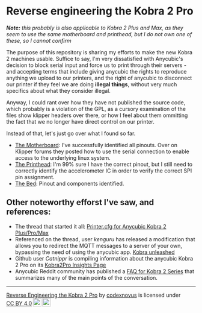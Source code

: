 # Reverse engineering the Kobra 2 Pro

_**Note:** this probably is also applicable to Kobra 2 Plus and Max, as they seem to use the same motherboard and printhead, but I do not own one of these, so I cannot confirm_

The purpose of this repository is sharing my efforts to make the new Kobra 2 machines usable. Suffice to say, I'm very dissatisfied with Anycubic's decision to block serial input and force us to print through their servers - and accepting terms that include giving anycubic the rights to reproduce anything we upload to our printers, and the right of anycubic to disconnect our printer if they feel we are doing **illegal things**, without very much specifics about what they consider illegal.

Anyway, I could rant over how they have not published the source code, which probably is a violation of the GPL, as a cursory examination of the files show klipper headers over there, or how I feel about them ommitting the fact that we no longer have direct control on our printer.

Instead of that, let's just go over what I found so far.

* [The Motherboard](./motherboard/index.md): I've successfully identified all pinouts. Over on Klipper forums they posted how to use the serial connection to enable access to the underlying linux system.
* [The Printhead](./printhead/index.md): I'm 99% sure I have the correct pinout, but I still need to correctly identify the accelerometer IC in order to verify the correct SPI pin assignment.
* [The Bed](./bed/index.md): Pinout and components identified.


## Other noteworthy efforst I've saw, and references:
* The thread that started it all: [Printer.cfg for Anycubic Kobra 2 Plus/Pro/Max](https://klipper.discourse.group/t/printer-cfg-for-anycubic-kobra-2-plus-pro-max/)
* Referenced on the thread, user _kenguru_ has released a modification that allows you to redirect the MQTT messages to a server of your own, bypassing the need of using the anycubic app. [Kobra unleashed](https://github.com/anjomro/kobra-unleashed)
* Github user _Catnippr_ is compiling information about the anycubic Kobra 2 Pro on its [Kobra2Pro Insights Page](https://1coderookie.github.io/Kobra2ProInsights/)
* Anycubic Reddit community has published a [FAQ for Kobra 2 Series](https://www.reddit.com/r/anycubic/comments/19113t3/faq_for_kobra_2_series/) that summarizes many of the main points of the conversation.


---
<p xmlns:cc="http://creativecommons.org/ns#" xmlns:dct="http://purl.org/dc/terms/"><a property="dct:title" rel="cc:attributionURL" href="https://github.com/codexnovus/reverse-engineering-the-kobra2-pro">Reverse Engineering the Kobra 2 Pro</a> by <a rel="cc:attributionURL dct:creator" property="cc:attributionName" href="https://github.com/codexnovus/">codexnovus</a> is licensed under <a href="http://creativecommons.org/licenses/by/4.0/?ref=chooser-v1" target="_blank" rel="license noopener noreferrer" style="display:inline-block;">CC BY 4.0<img style="height:22px!important;margin-left:3px;vertical-align:text-bottom;" src="https://mirrors.creativecommons.org/presskit/icons/cc.svg?ref=chooser-v1"><img style="height:22px!important;margin-left:3px;vertical-align:text-bottom;" src="https://mirrors.creativecommons.org/presskit/icons/by.svg?ref=chooser-v1"></a></p>
